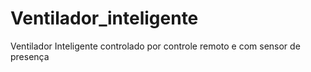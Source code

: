 # Ventilador_inteligente
Ventilador Inteligente controlado por controle remoto e com sensor de presença
